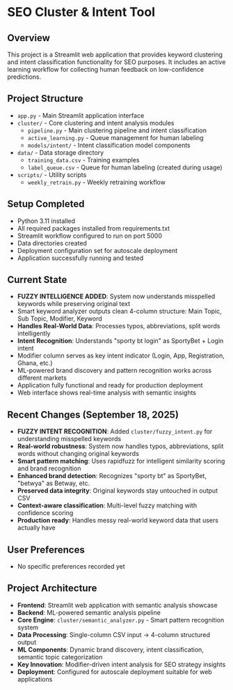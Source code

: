 # SEO Cluster & Intent Tool

## Overview
This project is a Streamlit web application that provides keyword clustering and intent classification functionality for SEO purposes. It includes an active learning workflow for collecting human feedback on low-confidence predictions.

## Project Structure
- `app.py` - Main Streamlit application interface
- `cluster/` - Core clustering and intent analysis modules
  - `pipeline.py` - Main clustering pipeline and intent classification
  - `active_learning.py` - Queue management for human labeling
  - `models/intent/` - Intent classification model components
- `data/` - Data storage directory
  - `training_data.csv` - Training examples
  - `label_queue.csv` - Queue for human labeling (created during usage)
- `scripts/` - Utility scripts
  - `weekly_retrain.py` - Weekly retraining workflow

## Setup Completed
- Python 3.11 installed
- All required packages installed from requirements.txt
- Streamlit workflow configured to run on port 5000
- Data directories created
- Deployment configuration set for autoscale deployment
- Application successfully running and tested

## Current State  
- **FUZZY INTELLIGENCE ADDED**: System now understands misspelled keywords while preserving original text
- Smart keyword analyzer outputs clean 4-column structure: Main Topic, Sub Topic, Modifier, Keyword
- **Handles Real-World Data**: Processes typos, abbreviations, split words intelligently
- **Intent Recognition**: Understands "sporty bt login" as SportyBet + Login intent
- Modifier column serves as key intent indicator (Login, App, Registration, Ghana, etc.)
- ML-powered brand discovery and pattern recognition works across different markets
- Application fully functional and ready for production deployment
- Web interface shows real-time analysis with semantic insights

## Recent Changes (September 18, 2025)
- **FUZZY INTENT RECOGNITION**: Added `cluster/fuzzy_intent.py` for understanding misspelled keywords
- **Real-world robustness**: System now handles typos, abbreviations, split words without changing original keywords
- **Smart pattern matching**: Uses rapidfuzz for intelligent similarity scoring and brand recognition
- **Enhanced brand detection**: Recognizes "sporty bt" as SportyBet, "betwya" as Betway, etc.
- **Preserved data integrity**: Original keywords stay untouched in output CSV
- **Context-aware classification**: Multi-level fuzzy matching with confidence scoring
- **Production ready**: Handles messy real-world keyword data that users actually have

## User Preferences
- No specific preferences recorded yet

## Project Architecture
- **Frontend**: Streamlit web application with semantic analysis showcase
- **Backend**: ML-powered semantic analysis pipeline
- **Core Engine**: `cluster/semantic_analyzer.py` - Smart pattern recognition system
- **Data Processing**: Single-column CSV input → 4-column structured output
- **ML Components**: Dynamic brand discovery, intent classification, semantic topic categorization
- **Key Innovation**: Modifier-driven intent analysis for SEO strategy insights
- **Deployment**: Configured for autoscale deployment suitable for web applications